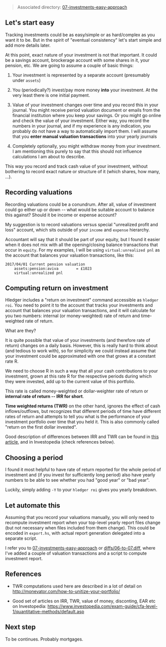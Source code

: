 > Associated directory:
> [07-investments-easy-approach](../tree/master/07-investments-easy-approach)

## Let's start easy

Tracking investments could be as easy/simple or as hard/complex as you
want it to be. But in the spirit of "eventual consistency" let's start
simple and add more details later.

At this point, exact nature of your investment is not that important.
It could be a savings account, brockerage account with some shares in
it, your pension, etc. We are going to assume a couple of basic
things:

1. Your investment is represented by a separate account (presumably
   under `assets`)

2. You (periodically?) invest/pay more money **into** your investment.
At the very least there is one initial payment.

3. Value of your investment changes over time and you record this in
your journal. You might receive period valuation document or emails
from the financial institution where you keep your savings. Or you might
go online and check the value of your investment. Either way, you
record the numbers in your journal, and if my experience is any
indication, you probably do not have a way to automatically import
them. I will assume that you **enter manual valuation transactions**
into your yearly journals

4. Completely optionally, you might withdraw money from your
   investment. I am mentioning this purely to say that this should not
   influence calculations I am about to describe.

This way you record and track cash value of your investment, without
bothering to record exact nature or structure of it (which shares, how
many, ...).

## Recording valuations

Recording valuations could be a conundrum. After all, value of
investment could go either up or down -- what would be suitable
account to balance this against? Should it be income or expense account?

My suggestion is to record valuations versus special "unrealized
profit and loss" account, which sits outside of your `income` and
`expense` hierarchy.

Accountant will say that it should be part of your equity, but I found
it easier when it does not mix with all the opening/closing balance
transactions that occur in `equity`. For my examples, I will be using
`virtual:unrealized pnl` as the account that balances your valuation
transactions, like this:
```
2017/04/01 Current pension valuation
    assets:pension:aviva        = £1023
    virtual:unrealized pnl
```

## Computing return on investment

Hledger includes a "return on investment" command accessible as `hledger
roi`. You need to point it to the account that tracks your investments
and account that balances your valuation transactions, and it will
calculate for you two numbers: internal (or money-weighted) rate of return and
time-weighted rate of return.

What are they?

It is quite possible that value of your investments (and therefore
rate of return) changes on a daily basis. However, this is really hard
to think about (and tedious to work with), so for simplicity we could
instead assume that your investment could be approximated with one
that grows at a constant rate R.

We need to choose R in such a way that all your cash contributions to
your investment, grown at this rate R for the respective periods
during which they were invested, add up to the current value of this
portfolio.

This rate is called money-weighted or dollar-weighter rate of return
or **internal rate of return -- IRR for short**.

**Time weighted returns (TWR)** on the other hand, ignores the effect
of cash inflows/outflows, but recognizes that different periods of
time have different rates of return and attempts to tell you what is
the performance of your investment portfolio over time that you held
it. This is also commonly called "return on the first dollar
invested".

Good description of differences between IRR and TWR can be found in
[this article](http://www.merriman.com/investing-101/performance-time-weighted-return-vs-internal-rate-of-return/),
and in Investopedia (check references below).

## Choosing a period

I found it most helpful to have rate of return reported for the whole
period of investment and (if you invest for sufficiently long period)
also have yearly numbers to be able to see whether you had "good year"
or "bad year".

Luckily, simply adding `-Y` to your `hledger roi` gives you yearly breakdown.

## Let automate this

Assuming that you record your valuations manually, you will only need
to recompute investment report when your top-level yearly report files
change (but not necessary when files included from them change). This
could be encoded in `export.hs`, with actual report generation
delegated into a separate script.

I refer you to
[07-investments-easy-approach](../tree/master/07-investments-easy-approach)
or [diffs/06-to-07.diff](../tree/master/diffs/06-to-07.diff), where
I've added a couple of valuation transactions and a script to compute
investment report.

## References

* TWR computations used here are described in a lot of detail on
  http://monevator.com/how-to-unitize-your-portfolio/ 

* Good set of articles on IRR, TWR, value of money, disconting, EAR
  etc on Investopedia:
  https://www.investopedia.com/exam-guide/cfa-level-1/quantitative-methods/default.asp

## Next step

To be continues. Probably mortgages.
